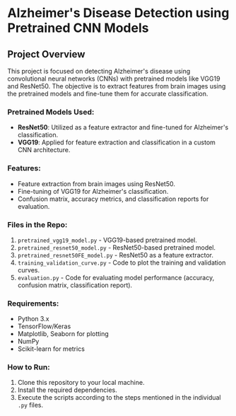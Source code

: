 # Alzheimer's Disease Detection using Pretrained CNN Models

## Project Overview
This project is focused on detecting Alzheimer's disease using convolutional neural networks (CNNs) with pretrained models like VGG19 and ResNet50. The objective is to extract features from brain images using the pretrained models and fine-tune them for accurate classification. 

### Pretrained Models Used:
- **ResNet50**: Utilized as a feature extractor and fine-tuned for Alzheimer's classification.
- **VGG19**: Applied for feature extraction and classification in a custom CNN architecture.

### Features:
- Feature extraction from brain images using ResNet50.
- Fine-tuning of VGG19 for Alzheimer's classification.
- Confusion matrix, accuracy metrics, and classification reports for evaluation.

### Files in the Repo:
1. `pretrained_vgg19_model.py` - VGG19-based pretrained model.
2. `pretrained_resnet50_model.py` - ResNet50-based pretrained model.
3. `pretrained_resnet50FE_model.py` - ResNet50 as a feature extractor.
4. `training_validation_curve.py` - Code to plot the training and validation curves.
5. `evaluation.py` - Code for evaluating model performance (accuracy, confusion matrix, classification report).

### Requirements:
- Python 3.x
- TensorFlow/Keras
- Matplotlib, Seaborn for plotting
- NumPy
- Scikit-learn for metrics

### How to Run:
1. Clone this repository to your local machine.
2. Install the required dependencies.
3. Execute the scripts according to the steps mentioned in the individual `.py` files.


